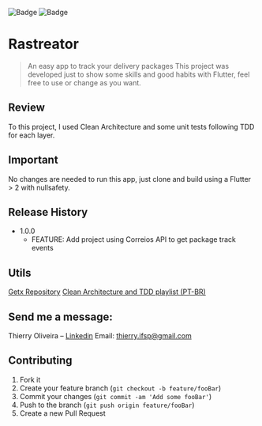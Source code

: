 ![Badge](https://img.shields.io/static/v1?label=flutter&message=nullsafety&color=blue&style=for-the-badge&logo=FLUTTER)
![Badge](https://img.shields.io/static/v1?label=flutter&message=GetX&color=blue&style=for-the-badge&logo=FLUTTER)

# Rastreator
> An easy app to track your delivery packages
This project was developed just to show some skills and good habits with Flutter, feel free to use or change as you want.

## Review
To this project, I used Clean Architecture and some unit tests following TDD for each layer.

## Important

No changes are needed to run this app, just clone and build using a Flutter > 2 with nullsafety.


## Release History

* 1.0.0
    * FEATURE: Add project using Correios API to get package track events
    
## Utils
[Getx Repository](https://github.com/jonataslaw/getx)
[Clean Architecture and TDD playlist (PT-BR) ](https://www.youtube.com/watch?v=odr59ZAx-IU&list=PLnFA4SZ9y0T5FA2dFdNh6NLD6Rm6GB6x7)
 
## Send me a message:

Thierry Oliveira – [Linkedin](https://www.linkedin.com/in/thierry-oliveira/)
Email: thierry.ifsp@gmail.com

## Contributing

1. Fork it
2. Create your feature branch (`git checkout -b feature/fooBar`)
3. Commit your changes (`git commit -am 'Add some fooBar'`)
4. Push to the branch (`git push origin feature/fooBar`)
5. Create a new Pull Request
